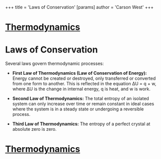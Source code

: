 +++
 title = 'Laws of Conservation'
[params]
	author = 'Carson West'
+++
# [Thermodynamics](./../thermodynamics/)

# Laws of Conservation

Several laws govern thermodynamic processes:

* **First Law of Thermodynamics (Law of Conservation of Energy):**  Energy cannot be created or destroyed, only transferred or converted from one form to another.  This is reflected in the equation ΔU = q + w, where ΔU is the change in internal energy, q is heat, and w is work.

* **Second Law of Thermodynamics:** The total entropy of an isolated system can only increase over time or remain constant in ideal cases where the system is in a steady state or undergoing a reversible process.

* **Third Law of Thermodynamics:** The entropy of a perfect crystal at absolute zero is zero.

# [Thermodynamics](./../thermodynamics/)